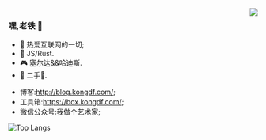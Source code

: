 <img align="right" src="https://github-readme-stats.vercel.app/api?username=kongdf&theme=github_dark&show_icons=true">

### 嘿,老铁 👋

- :orange_book: 热爱互联网的一切;
- :hammer:  JS/Rust. 
- :video_game: 塞尔达&&哈迪斯.
- :musical_note: 二手:rose:.

<!-- - :hammer: Creator of applications and frameworks
- :ram: Founder the ObjCCN
- :meat_on_bone: Meat lover -->
- 博客:http://blog.kongdf.com/;
- 工具箱:https://box.kongdf.com/;
- 微信公众号:我做个艺术家;
 
![Top Langs](https://github-readme-stats.vercel.app/api/top-langs/?username=kongdf&layout=compact&theme=tokyonight)
